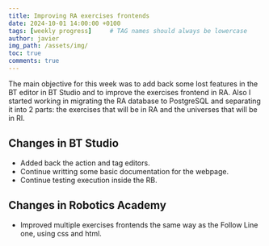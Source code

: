 ```yaml
---
title: Improving RA exercises frontends
date: 2024-10-01 14:00:00 +0100
tags: [weekly progress]     # TAG names should always be lowercase
author: javier
img_path: /assets/img/
toc: true
comments: true
---
```


The main objective for this week was to add back some lost features in the BT editor in BT Studio and to improve the exercises frontend in RA. Also I started working in migrating the RA database to PostgreSQL and separating it into 2 parts: the exercises that will be in RA and the universes that will be in RI.

## Changes in BT Studio

- Added back the action and tag editors.
- Continue writting some basic documentation for the webpage.
- Continue testing execution inside the RB.

## Changes in Robotics Academy

- Improved multiple exercises frontends the same way as the Follow Line one, using css and html.

